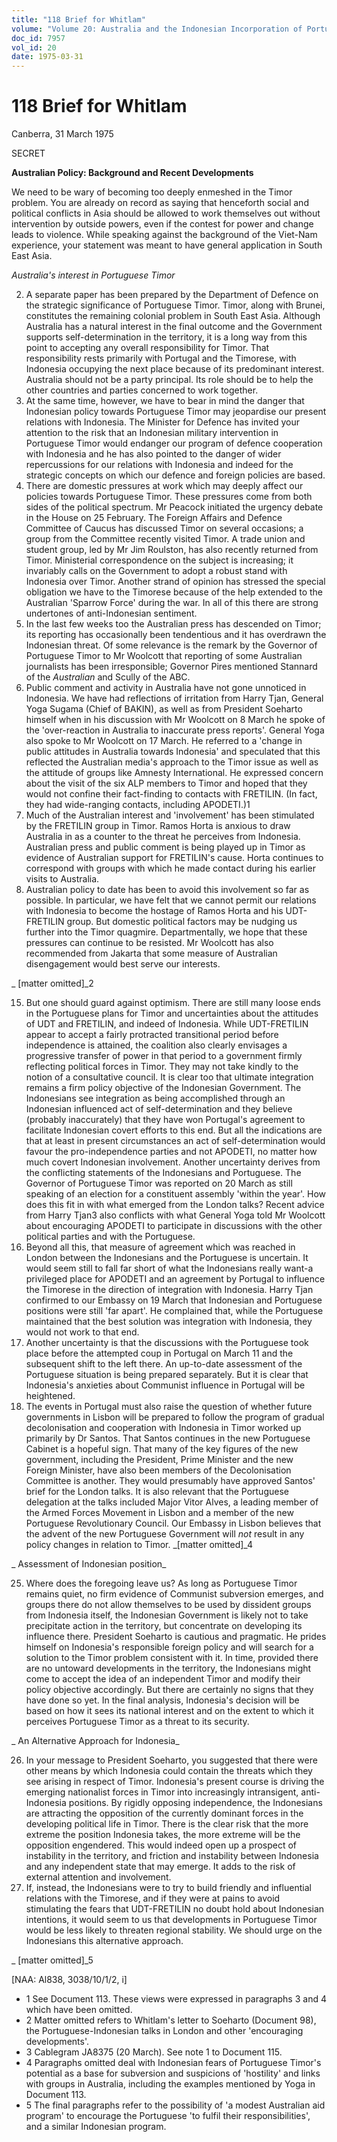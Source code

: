 ```yaml
---
title: "118 Brief for Whitlam"
volume: "Volume 20: Australia and the Indonesian Incorporation of Portuguese Timor, 1974-1976"
doc_id: 7957
vol_id: 20
date: 1975-03-31
---
```


# 118 Brief for Whitlam

Canberra, 31 March 1975

SECRET

**Australian Policy: Background and Recent Developments**

We need to be wary of becoming too deeply enmeshed in the Timor problem. You are already on record as saying that henceforth social and political conflicts in Asia should be allowed to work themselves out without intervention by outside powers, even if the contest for power and change leads to violence. While speaking against the background of the Viet-Nam experience, your statement was meant to have general application in South East Asia.

_Australia's interest in Portuguese Timor_

  2. A separate paper has been prepared by the Department of Defence on the strategic significance of Portuguese Timor. Timor, along with Brunei, constitutes the remaining colonial problem in South East Asia. Although Australia has a natural interest in the final outcome and the Government supports self-determination in the territory, it is a long way from this point to accepting any overall responsibility for Timor. That responsibility rests primarily with Portugal and the Timorese, with Indonesia occupying the next place because of its predominant interest. Australia should not be a party principal. Its role should be to help the other countries and parties concerned to work together.
  3. At the same time, however, we have to bear in mind the danger that Indonesian policy towards Portuguese Timor may jeopardise our present relations with Indonesia. The Minister for Defence has invited your attention to the risk that an Indonesian military intervention in Portuguese Timor would endanger our program of defence cooperation with Indonesia and he has also pointed to the danger of wider repercussions for our relations with Indonesia and indeed for the strategic concepts on which our defence and foreign policies are based.
  4. There are domestic pressures at work which may deeply affect our policies towards Portuguese Timor. These pressures come from both sides of the political spectrum. Mr Peacock initiated the urgency debate in the House on 25 February. The Foreign Affairs and Defence Committee of Caucus has discussed Timor on several occasions; a group from the Committee recently visited Timor. A trade union and student group, led by Mr Jim Roulston, has also recently returned from Timor. Ministerial correspondence on the subject is increasing; it invariably calls on the Government to adopt a robust stand with Indonesia over Timor. Another strand of opinion has stressed the special obligation we have to the Timorese because of the help extended to the Australian 'Sparrow Force' during the war. In all of this there are strong undertones of anti-Indonesian sentiment.
  5. In the last few weeks too the Australian press has descended on Timor; its reporting has occasionally been tendentious and it has overdrawn the Indonesian threat. Of some relevance is the remark by the Governor of Portuguese Timor to Mr Woolcott that reporting of some Australian journalists has been irresponsible; Governor Pires mentioned Stannard of the _Australian_ and Scully of the ABC.
  6. Public comment and activity in Australia have not gone unnoticed in Indonesia. We have had reflections of irritation from Harry Tjan, General Yoga Sugama (Chief of BAKIN), as well as from President Soeharto himself when in his discussion with Mr Woolcott on 8 March he spoke of the 'over-reaction in Australia to inaccurate press reports'. General Yoga also spoke to Mr Woolcott on 17 March. He referred to a 'change in public attitudes in Australia towards Indonesia' and speculated that this reflected the Australian media's approach to the Timor issue as well as the attitude of groups like Amnesty International. He expressed concern about the visit of the six ALP members to Timor and hoped that they would not confine their fact-finding to contacts with FRETILIN. (In fact, they had wide-ranging contacts, including APODETI.)1
  7. Much of the Australian interest and 'involvement' has been stimulated by the FRETILIN group in Timor. Ramos Horta is anxious to draw Australia in as a counter to the threat he perceives from Indonesia. Australian press and public comment is being played up in Timor as evidence of Australian support for FRETILIN's cause. Horta continues to correspond with groups with which he made contact during his earlier visits to Australia.
  8. Australian policy to date has been to avoid this involvement so far as possible. In particular, we have felt that we cannot permit our relations with Indonesia to become the hostage of Ramos Horta and his UDT-FRETILIN group. But domestic political factors may be nudging us further into the Timor quagmire. Departmentally, we hope that these pressures can continue to be resisted. Mr Woolcott has also recommended from Jakarta that some measure of Australian disengagement would best serve our interests.



_ [matter omitted]_2

  15. But one should guard against optimism. There are still many loose ends in the Portuguese plans for Timor and uncertainties about the attitudes of UDT and FRETILIN, and indeed of Indonesia. While UDT-FRETILIN appear to accept a fairly protracted transitional period before independence is attained, the coalition also clearly envisages a progressive transfer of power in that period to a government firmly reflecting political forces in Timor. They may not take kindly to the notion of a consultative council. It is clear too that ultimate integration remains a firm policy objective of the Indonesian Government. The Indonesians see integration as being accomplished through an Indonesian influenced act of self-determination and they believe (probably inaccurately) that they have won Portugal's agreement to facilitate Indonesian covert efforts to this end. But all the indications are that at least in present circumstances an act of self-determination would favour the pro-independence parties and not APODETI, no matter how much covert Indonesian involvement. Another uncertainty derives from the conflicting statements of the Indonesians and Portuguese. The Governor of Portuguese Timor was reported on 20 March as still speaking of an election for a constituent assembly 'within the year'. How does this fit in with what emerged from the London talks? Recent advice from Harry Tjan3 also conflicts with what General Yoga told Mr Woolcott about encouraging APODETI to participate in discussions with the other political parties and with the Portuguese.
  16. Beyond all this, that measure of agreement which was reached in London between the Indonesians and the Portuguese is uncertain. It would seem still to fall far short of what the Indonesians really want-a privileged place for APODETI and an agreement by Portugal to influence the Timorese in the direction of integration with Indonesia. Harry Tjan confirmed to our Embassy on 19 March that Indonesian and Portuguese positions were still 'far apart'. He complained that, while the Portuguese maintained that the best solution was integration with Indonesia, they would not work to that end.
  17. Another uncertainty is that the discussions with the Portuguese took place before the attempted coup in Portugal on March 11 and the subsequent shift to the left there. An up-to-date assessment of the Portuguese situation is being prepared separately. But it is clear that Indonesia's anxieties about Communist influence in Portugal will be heightened.
  18. The events in Portugal must also raise the question of whether future governments in Lisbon will be prepared to follow the program of gradual decolonisation and cooperation with Indonesia in Timor worked up primarily by Dr Santos. That Santos continues in the new Portuguese Cabinet is a hopeful sign. That many of the key figures of the new government, including the President, Prime Minister and the new Foreign Minister, have also been members of the Decolonisation Committee is another. They would presumably have approved Santos' brief for the London talks. It is also relevant that the Portuguese delegation at the talks included Major Vitor Alves, a leading member of the Armed Forces Movement in Lisbon and a member of the new Portuguese Revolutionary Council. Our Embassy in Lisbon believes that the advent of the new Portuguese Government will _not_ result in any policy changes in relation to Timor. _[matter omitted]_4



_ Assessment of Indonesian position_

  25. Where does the foregoing leave us? As long as Portuguese Timor remains quiet, no firm evidence of Communist subversion emerges, and groups there do not allow themselves to be used by dissident groups from Indonesia itself, the Indonesian Government is likely not to take precipitate action in the territory, but concentrate on developing its influence there. President Soeharto is cautious and pragmatic. He prides himself on Indonesia's responsible foreign policy and will search for a solution to the Timor problem consistent with it. In time, provided there are no untoward developments in the territory, the Indonesians might come to accept the idea of an independent Timor and modify their policy objective accordingly. But there are certainly no signs that they have done so yet. In the final analysis, Indonesia's decision will be based on how it sees its national interest and on the extent to which it perceives Portuguese Timor as a threat to its security.



_ An Alternative Approach for Indonesia_

  26. In your message to President Soeharto, you suggested that there were other means by which Indonesia could contain the threats which they see arising in respect of Timor. Indonesia's present course is driving the emerging nationalist forces in Timor into increasingly intransigent, anti-Indonesia positions. By rigidly opposing independence, the Indonesians are attracting the opposition of the currently dominant forces in the developing political life in Timor. There is the clear risk that the more extreme the position Indonesia takes, the more extreme will be the opposition engendered. This would indeed open up a prospect of instability in the territory, and friction and instability between Indonesia and any independent state that may emerge. It adds to the risk of external attention and involvement.
  27. If, instead, the Indonesians were to try to build friendly and influential relations with the Timorese, and if they were at pains to avoid stimulating the fears that UDT-FRETILIN no doubt hold about Indonesian intentions, it would seem to us that developments in Portuguese Timor would be less likely to threaten regional stability. We should urge on the Indonesians this alternative approach.



_ [matter omitted]_5

[NAA: Al838, 3038/10/1/2, i]

  * 1 See Document 113. These views were expressed in paragraphs 3 and 4 which have been omitted.
  * 2 Matter omitted refers to Whitlam's letter to Soeharto (Document 98), the Portuguese-Indonesian talks in London and other 'encouraging developments'.
  * 3 Cablegram JA8375 (20 March). See note 1 to Document 115.
  * 4 Paragraphs omitted deal with Indonesian fears of Portuguese Timor's potential as a base for subversion and suspicions of 'hostility' and links with groups in Australia, including the examples mentioned by Yoga in Document 113.
  * 5 The final paragraphs refer to the possibility of 'a modest Australian aid program' to encourage the Portuguese 'to fulfil their responsibilities', and a similar Indonesian program.


